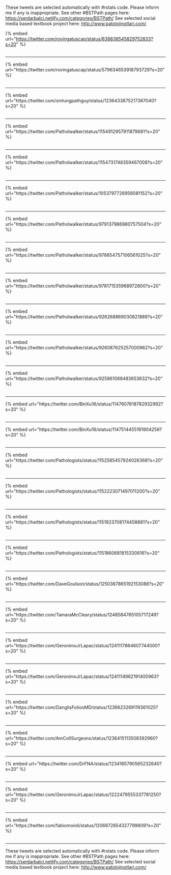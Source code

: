 

These tweets are selected automatically with #rstats code. Please inform me if any is inappropriate.
See other #BSTPath pages here: https://serdarbalci.netlify.com/categories/BSTPath/ 
See selected social media based textbook project here: http://www.patolojinotlari.com/

{% embed url="https://twitter.com/rovingatuscap/status/838838545829752833?s=20" %}<br>
<br>
<hr>
{% embed url="https://twitter.com/rovingatuscap/status/579634653918793729?s=20" %}<br>
<br>
<hr>
{% embed url="https://twitter.com/smlungpathguy/status/1236433875217367040?s=20" %}<br>
<br>
<hr>
{% embed url="https://twitter.com/Patholwalker/status/1154912957911879681?s=20" %}<br>
<br>
<hr>
{% embed url="https://twitter.com/Patholwalker/status/1154731748359467008?s=20" %}<br>
<br>
<hr>
{% embed url="https://twitter.com/Patholwalker/status/1053797726956081152?s=20" %}<br>
<br>
<hr>
{% embed url="https://twitter.com/Patholwalker/status/979137986980757504?s=20" %}<br>
<br>
<hr>
{% embed url="https://twitter.com/Patholwalker/status/978654757106561025?s=20" %}<br>
<br>
<hr>
{% embed url="https://twitter.com/Patholwalker/status/978171535968972800?s=20" %}<br>
<br>
<hr>
{% embed url="https://twitter.com/Patholwalker/status/926268869030821889?s=20" %}<br>
<br>
<hr>
{% embed url="https://twitter.com/Patholwalker/status/926087625257000962?s=20" %}<br>
<br>
<hr>
{% embed url="https://twitter.com/Patholwalker/status/925861068483653632?s=20" %}<br>
<br>
<hr>
{% embed url="https://twitter.com/BinXu16/status/1147607618782932992?s=20" %}<br>
<br>
<hr>
{% embed url="https://twitter.com/BinXu16/status/1147514455191904256?s=20" %}<br>
<br>
<hr>
{% embed url="https://twitter.com/Pathologists/status/1152585457924026368?s=20" %}<br>
<br>
<hr>
{% embed url="https://twitter.com/Pathologists/status/1152223071497011200?s=20" %}<br>
<br>
<hr>
{% embed url="https://twitter.com/Pathologists/status/1151923708174458881?s=20" %}<br>
<br>
<hr>
{% embed url="https://twitter.com/Pathologists/status/1151860681815330816?s=20" %}<br>
<br>
<hr>
{% embed url="https://twitter.com/DaveGoulson/status/1250367865192153088?s=20" %}<br>
<br>
<hr>
{% embed url="https://twitter.com/TamaraMcCleary/status/1248584765105717249?s=20" %}<br>
<br>
<hr>
{% embed url="https://twitter.com/GeronimoJrLapac/status/1241117864607744000?s=20" %}<br>
<br>
<hr>
{% embed url="https://twitter.com/GeronimoJrLapac/status/1241114962191400963?s=20" %}<br>
<br>
<hr>
{% embed url="https://twitter.com/DanglisFotiosMD/status/1236623269119361025?s=20" %}<br>
<br>
<hr>
{% embed url="https://twitter.com/AmCollSurgeons/status/1236415113508392960?s=20" %}<br>
<br>
<hr>
{% embed url="https://twitter.com/DrFNA/status/1234165790565232640?s=20" %}<br>
<br>
<hr>
{% embed url="https://twitter.com/GeronimoJrLapac/status/1222479555337781250?s=20" %}<br>
<br>
<hr>
{% embed url="https://twitter.com/fabiomoioli/status/1206872654327799809?s=20" %}<br>
<br>
<hr>


These tweets are selected automatically with #rstats code. Please inform me if any is inappropriate.
See other #BSTPath pages here: https://serdarbalci.netlify.com/categories/BSTPath/ 
See selected social media based textbook project here: http://www.patolojinotlari.com/
